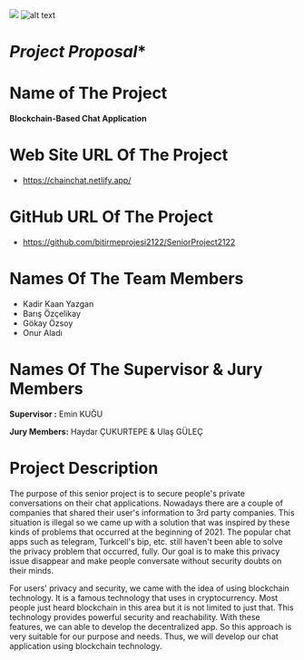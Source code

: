 ![](RackMultipart20211017-4-1rums2j_html_3882503174720e10.png)
![alt text](https://corpcom.tedu.edu.tr/sites/default/files/content_files/yatay_0.png)

# ***Project Proposal****

# **Name of The Project**

**Blockchain-Based Chat Application**

# **Web Site URL Of The Project**

- https://chainchat.netlify.app/

# **GitHub URL Of The Project**

- https://github.com/bitirmeprojesi2122/SeniorProject2122


# **Names Of The Team Members**

- Kadir Kaan Yazgan
- Barış Özçelikay
- Gökay Özsoy
- Onur Aladı

# **Names Of The Supervisor &amp; Jury Members**

**Supervisor :** Emin KUĞU

**Jury Members:** Haydar ÇUKURTEPE &amp; Ulaş GÜLEÇ

# **Project Description**

The purpose of this senior project is to secure people&#39;s private conversations on their chat applications. Nowadays there are a couple of companies that shared their user&#39;s information to 3rd party companies. This situation is illegal so we came up with a solution that was inspired by these kinds of problems that occurred at the beginning of 2021. The popular chat apps such as telegram, Turkcell&#39;s bip, etc. still haven&#39;t been able to solve the privacy problem that occurred, fully. Our goal is to make this privacy issue disappear and make people conversate without security doubts on their minds.

For users&#39; privacy and security, we came with the idea of using blockchain technology. It is a famous technology that uses in cryptocurrency. Most people just heard blockchain in this area but it is not limited to just that. This technology provides powerful security and reachability. With these features, we can able to develop the decentralized app. So this approach is very suitable for our purpose and needs. Thus, we will develop our chat application using blockchain technology.
